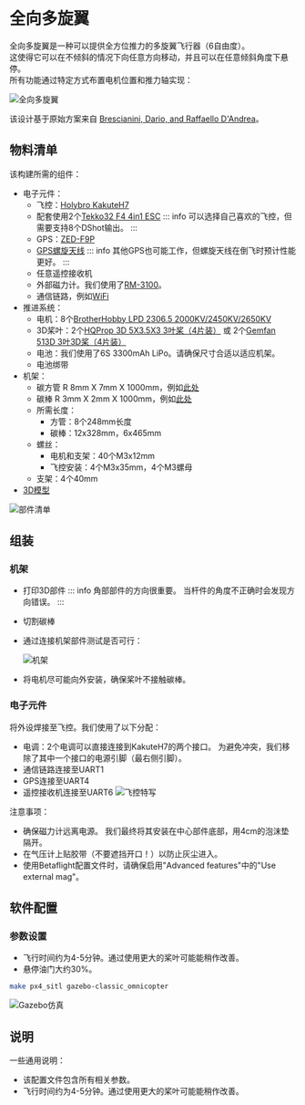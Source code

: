 # 全向多旋翼

全向多旋翼是一种可以提供全方位推力的多旋翼飞行器（6自由度）。  
这使得它可以在不倾斜的情况下向任意方向移动，并且可以在任意倾斜角度下悬停。  
所有功能通过特定方式布置电机位置和推力轴实现：

![全向多旋翼](../../assets/airframes/multicopter/omnicopter/frame.jpg)

该设计基于原始方案来自 [Brescianini, Dario, and Raffaello D'Andrea](https://www.youtube.com/watch?v=sIi80LMLJSY)。

## 物料清单

该构建所需的组件：

- 电子元件：
  - 飞控：[Holybro KakuteH7](../flight_controller/kakuteh7.md)
  - 配套使用2个[Tekko32 F4 4in1 ESC](https://holybro.com/products/tekko32-f4-4in1-50a-esc)
   ::: info
   可以选择自己喜欢的飞控，但需要支持8个DShot输出。
   :::
  - GPS：[ZED-F9P](https://www.gnss.store/gnss-gps-modules/105-ublox-zed-f9p-rtk-gnss-receiver-board-with-sma-base-or-rover.html?search_query=ZED-F9P&results=11)
  - [GPS螺旋天线](https://www.gnss.store/rf-gps-antennas/28-high-performance-multi-band-gnss-active-quad-helix-antenna-for-rtk.html)
   ::: info
   其他GPS也可能工作，但螺旋天线在倒飞时预计性能更好。
   :::
  - 任意遥控接收机
  - 外部磁力计。我们使用了[RM-3100](https://store-drotek.com/893-professional-grade-magnetometer-rm3100.html)。
  - 通信链路，例如[WiFi](../telemetry/telemetry_wifi.md)
- 推进系统：
  - 电机：8个[BrotherHobby LPD 2306.5 2000KV/2450KV/2650KV](https://www.getfpv.com/brotherhobby-lpd-2306-5-2000kv-2450kv-2650kv-motor.html)
  - 3D桨叶：2个[HQProp 3D 5X3.5X3 3叶桨（4片装）](https://www.getfpv.com/hqprop-3d-5x3-5x3-3-blade-propeller-set-of-4.html) 或 2个[Gemfan 513D 3叶3D桨（4片装）](https://www.getfpv.com/gemfan-513d-durable-3-blade-propeller-set-of-4.html)
  - 电池：我们使用了6S 3300mAh LiPo。请确保尺寸合适以适应机架。
  - 电池绑带
- 机架：
  - 碳方管 R 8mm X 7mm X 1000mm，例如[此处](https://shop.swiss-composite.ch/pi/Halbfabrikate/Rohre/Vierkant-Rohre/CFK-Vierkantrohr-8x8-7x7mm.html)
  - 碳棒 R 3mm X 2mm X 1000mm，例如[此处](https://shop.swiss-composite.ch/pi/Halbfabrikate/Rohre/CFK-Rohre-pultrudiert-pullwinding/Carbon-Microtubes-100cm-x-20-3mm.html)
  - 所需长度：
    - 方管：8个248mm长度
    - 碳棒：12x328mm，6x465mm
  - 螺丝：
    - 电机和支架：40个M3x12mm
	- 飞控安装：4个M3x35mm，4个M3螺母
  - 支架：4个40mm
- [3D模型](https://cad.onshape.com/documents/eaff30985f1298dc6ce8ce13/w/2f662e604240c4082682e5e3/e/ad2b2245b73393cf369132f7)

![部件清单](../../assets/airframes/multicopter/omnicopter/parts_list.jpg)

## 组装

### 机架

- 打印3D部件
  ::: info
  角部部件的方向很重要。
  当杆件的角度不正确时会发现方向错误。
  :::
- 切割碳棒
- 通过连接机架部件测试是否可行：

  ![机架](../../assets/airframes/multicopter/omnicopter/frame_only.jpg)
- 将电机尽可能向外安装，确保桨叶不接触碳棒。

### 电子元件

将外设焊接至飞控。我们使用了以下分配：
- 电调：2个电调可以直接连接到KakuteH7的两个接口。
  为避免冲突，我们移除了其中一个接口的电源引脚（最右侧引脚）。
- 通信链路连接至UART1
- GPS连接至UART4
- 遥控接收机连接至UART6
![飞控特写](../../assets/airframes/multicopter/omnicopter/fc_closeup.jpg)

注意事项：

- 确保磁力计远离电源。
  我们最终将其安装在中心部件底部，用4cm的泡沫垫隔开。
- 在气压计上贴胶带（不要遮挡开口！）以防止灰尘进入。
- 使用Betaflight配置文件时，请确保启用"Advanced features"中的"Use external mag"。

## 软件配置

### 参数设置

- 飞行时间约为4-5分钟。通过使用更大的桨叶可能能稍作改善。
- 悬停油门大约30%。

```sh
make px4_sitl gazebo-classic_omnicopter
```
![Gazebo仿真](../../assets/airframes/multicopter/omnicopter/gazebo.png)

<lite-youtube videoid="nsPkQYugfzs" title="基于PX4的全向多旋翼使用v1.13中的新动态控制分配"/>

## 说明

一些通用说明：

- 该配置文件包含所有相关参数。
- 飞行时间约为4-5分钟。通过使用更大的桨叶可能能稍作改善。